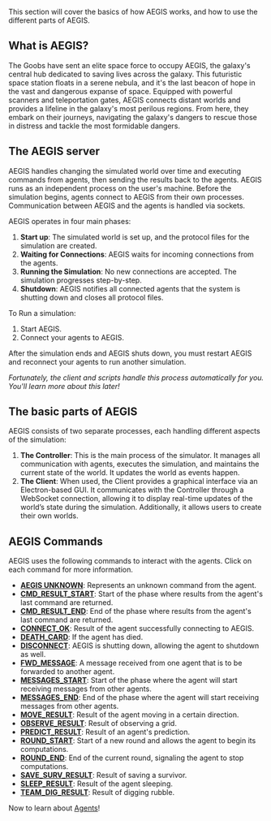 This section will cover the basics of how AEGIS works, and how to use the different parts of AEGIS. 

## What is AEGIS?

The Goobs have sent an elite space force to occupy AEGIS, the galaxy's central hub dedicated to saving lives across the galaxy. This
futuristic space station floats in a serene nebula, and it's the last beacon of hope in the vast and dangerous expanse of space. 
Equipped with powerful scanners and teleportation gates, AEGIS connects distant worlds and provides a lifeline in the galaxy's most 
perilous regions. From here, they embark on their journeys, navigating the galaxy's dangers to rescue those in distress and tackle
the most formidable dangers.

## The AEGIS server

AEGIS handles changing the simulated world over time and executing commands from
agents, then sending the results back to the agents. AEGIS runs as an independent
process on the user's machine. Before the simulation begins, agents connect to AEGIS
from their own processes. Communication between AEGIS and the agents is handled via
sockets.

AEGIS operates in four main phases:

1. **Start up**: The simulated world is set up, and the protocol files for the simulation are created.
2. **Waiting for Connections**: AEGIS waits for incoming connections from the agents.
3. **Running the Simulation**: No new connections are accepted. The simulation progresses step-by-step.
4. **Shutdown**: AEGIS notifies all connected agents that the system is shutting down and closes all protocol files.

To Run a simulation:

1. Start AEGIS.
2. Connect your agents to AEGIS.

After the simulation ends and AEGIS shuts down, you must restart AEGIS and reconnect your 
agents to run another simulation.

_Fortunately, the client and scripts handle this process automatically for you. 
You'll learn more about this later!_

## The basic parts of AEGIS

AEGIS consists of two separate processes, each handling different aspects of the simulation:

1. **The Controller**: This is the main process of the simulator. It manages all communication with agents, 
executes the simulation, and maintains the current state of the world. It updates the world as 
events happen.
2. **The Client**: When used, the Client provides a graphical interface via an Electron-based GUI.
It communicates with the Controller through a WebSocket connection, allowing it to display real-time updates of
the world’s state during the simulation. Additionally, it allows users to create their own worlds.

## AEGIS Commands

AEGIS uses the following commands to interact with the agents. Click on each command for more information.

- **[AEGIS UNKNOWN](../aegis_commands/aegis-unknown.md)**: Represents an unknown command from the agent.
- **[CMD_RESULT_START](../aegis_commands/cmd-result-start.md)**: Start of the phase where results from the agent's last command are returned.
- **[CMD_RESULT_END](../aegis_commands/cmd-result-end.md)**: End of the phase where results from the agent's last command are returned.
- **[CONNECT_OK](../aegis_commands/connect-ok.md)**: Result of the agent successfully connecting to AEGIS.
- **[DEATH_CARD](../aegis_commands/death-card.md)**: If the agent has died.
- **[DISCONNECT](../aegis_commands/disconnect.md)**: AEGIS is shutting down, allowing the agent to shutdown as well.
- **[FWD_MESSAGE](../aegis_commands/fwd-message.md)**: A message received from one agent that is to be forwarded to another agent.
- **[MESSAGES_START](../aegis_commands/messages-start.md)**: Start of the phase where the agent will start receiving messages from other agents.
- **[MESSAGES_END](../aegis_commands/messages-end.md)**: End of the phase where the agent will start receiving messages from other agents.
- **[MOVE_RESULT](../aegis_commands/move-result.md)**: Result of the agent moving in a certain direction.
- **[OBSERVE_RESULT](../aegis_commands/observe-result.md)**: Result of observing a grid.
- **[PREDICT_RESULT](../aegis_commands/predict-result.md)**: Result of an agent's prediction.
- **[ROUND_START](../aegis_commands/round-start.md)**: Start of a new round and allows the agent to begin its computations.
- **[ROUND_END](../aegis_commands/round-end.md)**: End of the current round, signaling the agent to stop computations.
- **[SAVE_SURV_RESULT](../aegis_commands/save-surv-result.md)**: Result of saving a survivor.
- **[SLEEP_RESULT](../aegis_commands/sleep-result.md)**: Result of the agent sleeping.
- **[TEAM_DIG_RESULT](../aegis_commands/team-dig-result.md)**: Result of digging rubble.

Now to learn about [Agents](agents.md)!
